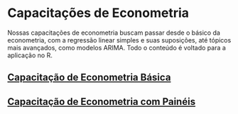# Capacitações de Econometria

Nossas capacitações de econometria buscam passar desde o básico da econometria, com a regressão linear simples e suas suposições, até tópicos mais avançados, como modelos ARIMA. Todo o conteúdo é voltado para a aplicação no R.

## [Capacitação de Econometria Básica](https://insper-data.github.io/Scripts-Aulas/Aulas-R/Econometria.html/)

## [Capacitação de Econometria com Painéis](https://insper-data.github.io/Scripts-Aulas/Aulas-R/Painel.html)
